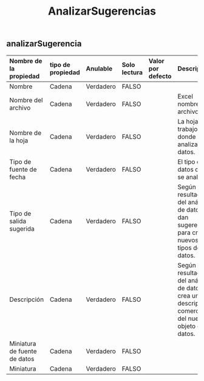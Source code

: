 ﻿---
title: AnalizarSugerencias
second_title: Aspose.Cells Cloud Documen
type: docs
url: /es/specification/model/analyzesuggestion/
description: "Aspose.Cells Especificación del modelo de nube: AnalyseSuggestion. Maneje sin esfuerzo Excel y otros documentos de hoja de cálculo con funciones como abrir, generar, editar, dividir, fusionar, comparar y convertir."
weight: 50
kwords: Excel, Office Nube, REST API, Hoja de cálculo, PDF, CSV, Json, Markdwon, Analizar sugerencia
---
## **analizarSugerencia**

 

| Nombre de la propiedad| tipo de propiedad| Anulable| Solo lectura| Valor por defecto| Descripción|
|:- |:- |:- |:- |:- |:- |
| Nombre| Cadena| Verdadero| FALSO|||
| Nombre del archivo| Cadena| Verdadero| FALSO|| Excel nombre de archivo.|
| Nombre de la hoja| Cadena| Verdadero| FALSO|| La hoja de trabajo donde se analizan los datos.|
| Tipo de fuente de fecha| Cadena| Verdadero| FALSO|| El tipo de datos que se analizan.|
| Tipo de salida sugerida| Cadena| Verdadero| FALSO|| Según los resultados del análisis de datos, se dan sugerencias para crear nuevos tipos de datos.|
| Descripción| Cadena| Verdadero| FALSO|| Según los resultados del análisis de datos, se crea una descripción comercial del nuevo objeto de datos.|
| Miniatura de fuente de datos| Cadena| Verdadero| FALSO|||
|Miniatura| Cadena| Verdadero| FALSO|||

